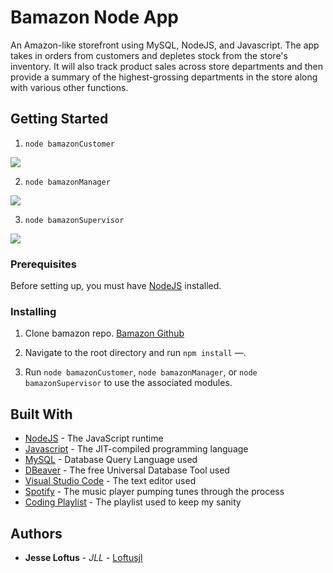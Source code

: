 # Bamazon Node App

An Amazon-like storefront using MySQL, NodeJS, and Javascript. The app takes in orders from customers and depletes stock from the store's inventory. It will also track product sales across store departments and then provide a summary of the highest-grossing departments in the store along with various other functions.

## Getting Started

1. `node bamazonCustomer`
<img src="https://res.cloudinary.com/jesse-loftus/image/upload/v1533350721/bamazonCustomer.gif">

2. `node bamazonManager`
<img src="https://res.cloudinary.com/jesse-loftus/image/upload/v1533350724/bamazonManager.gif">

3. `node bamazonSupervisor`
<img src="https://res.cloudinary.com/jesse-loftus/image/upload/v1533350722/bamazonSupervisor.gif">

### Prerequisites

  Before setting up, you must have [NodeJS](https://nodejs.org/en/) installed.

### Installing

1. Clone bamazon repo. [Bamazon Github](https://github.com/loftusjl/bamazon)

2. Navigate to the root directory and run `npm install` &mdash;.

3.  Run `node bamazonCustomer`, `node bamazonManager`, or `node bamazonSupervisor` to use the associated modules.

## Built With

* [NodeJS](https://nodejs.org/en/) - The JavaScript runtime
* [Javascript](https://developer.mozilla.org/en-US/docs/Web/JavaScript) - The JIT-compiled programming language
* [MySQL](https://www.mysql.com/) - Database Query Language used
* [DBeaver](https://dbeaver.io/) - The free Universal Database Tool used
* [Visual Studio Code](https://code.visualstudio.com/) - The text editor used
* [Spotify](https://developer.spotify.com/) - The music player pumping tunes through the process
* [Coding Playlist](https://open.spotify.com/user/stytches/playlist/5NPwh2mJX8UCKBurjQwoUz?si=JkA_UwfgRBWGIhcLs-ZX2g) - The playlist used to keep my sanity

## Authors

* **Jesse Loftus** - *JLL* - [Loftusjl](https://github.com/loftusjl)
